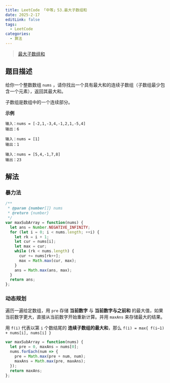 ```yaml
---
title: LeetCode 「中等」53.最大子数组和
date: 2025-2-17
editLink: false
tags:
  - LeetCode
categories:
  - 算法
---
```


> [最大子数组和](https://leetcode.cn/problems/maximum-subarray/description/)

## 题目描述

给你一个整数数组 `nums` ，请你找出一个具有最大和的连续子数组（子数组最少包含一个元素），返回其最大和。

子数组是数组中的一个连续部分。

**示例**

```
输入：nums = [-2,1,-3,4,-1,2,1,-5,4]
输出：6

输入：nums = [1]
输出：1

输入：nums = [5,4,-1,7,8]
输出：23
```

## 解法

### 暴力法

```js
/**
 * @param {number[]} nums
 * @return {number}
 */
var maxSubArray = function(nums) {
  let ans = Number.NEGATIVE_INFINITY;
  for (let i = 0; i < nums.length; ++i) {
    let rk = i + 1;
    let cur = nums[i];
    let max = cur;
    while (rk < nums.length) {
      cur += nums[rk++];
      max = Math.max(cur, max);
    }
    ans = Math.max(ans, max);
  }
  return ans;
};
```

### 动态规划

遍历一遍给定数组，用 `pre` 存储 **当前数字** 与 **当前数字与之前和** 的最大值，如果当前数字更大，直接从当前数字开始重新计算。并用 `maxAns` 来存储最大的结果。

用 `f(i)` 代表以第 `i` 个数结尾的 **连续子数组的最大和**，那么 `f(i) = max{ f(i−1) + nums[i], nums[i] }`

```js
var maxSubArray = function(nums) {
  let pre = 0, maxAns = nums[0];
  nums.forEach(num => {
    pre = Math.max(pre + num, num);
    maxAns = Math.max(pre, maxAns);
  });
  return maxAns;
};
```
